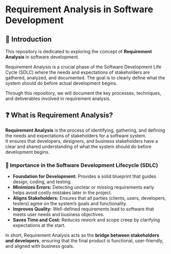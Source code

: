 # Requirement Analysis in Software Development

## 📖 Introduction
This repository is dedicated to exploring the concept of **Requirement Analysis** in software development.  

Requirement Analysis is a crucial phase of the Software Development Life Cycle (SDLC) where the needs and expectations of stakeholders are gathered, analyzed, and documented. The goal is to clearly define what the system should do before actual development begins.  

Through this repository, we will document the key processes, techniques, and deliverables involved in requirement analysis.

## ❓ What is Requirement Analysis?

**Requirement Analysis** is the process of identifying, gathering, and defining the needs and expectations of stakeholders for a software system.  
It ensures that developers, designers, and business stakeholders have a clear and shared understanding of what the system should do before development begins.

### 🔑 Importance in the Software Development Lifecycle (SDLC)
- **Foundation for Development:** Provides a solid blueprint that guides design, coding, and testing.  
- **Minimizes Errors:** Detecting unclear or missing requirements early helps avoid costly mistakes later in the project.  
- **Aligns Stakeholders:** Ensures that all parties (clients, users, developers, testers) agree on the system’s goals and functionality.  
- **Improves Quality:** Well-defined requirements lead to software that meets user needs and business objectives.  
- **Saves Time and Cost:** Reduces rework and scope creep by clarifying expectations at the start.  

In short, Requirement Analysis acts as the **bridge between stakeholders and developers**, ensuring that the final product is functional, user-friendly, and aligned with business goals.